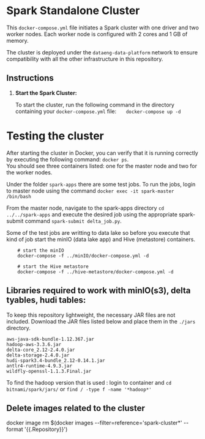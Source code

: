 # Spark Standalone Cluster

This `docker-compose.yml` file initiates a Spark cluster with one driver and two worker nodes. Each worker node is configured with 2 cores and 1 GB of memory.

The cluster is deployed under the `dataeng-data-platform` network to ensure compatibility with all the other infrastructure in this repository.

## Instructions

1. **Start the Spark Cluster:**
   
   To start the cluster, run the following command in the directory containing your `docker-compose.yml` file:
   `   docker-compose up -d`

# Testing the cluster

After starting the cluster in Docker, you can verify that it is running correctly by executing the following command:
`docker ps`. \
You should see three containers listed: one for the master node and two for the worker nodes.


Under the folder `spark-apps` there are some test jobs.
To run the jobs, login to master node using the command `docker exec -it spark-master /bin/bash`

From the master node, navigate to the spark-apps directory `cd ../../spark-apps` and execute the desired job using the appropriate spark-submit command `spark-submit delta_job.py`.

Some of the test jobs are writting to data lake so before you execute that kind of job start the minIO (data lake app) and Hive (metastore) containers.
```
    # start the minIO
    docker-compose -f ../minIO/docker-compose.yml -d

    # start the Hive metastore
    docker-compose -f ../hive-metastore/docker-compose.yml -d

```



## Libraries required to work with minIO(s3), delta tyables, hudi tables:
To keep this repository lightweight, the necessary JAR files are not included. Download the JAR files listed below and place them in the `./jars` directory.

```
aws-java-sdk-bundle-1.12.367.jar  
hadoop-aws-3.3.6.jar  
delta-core_2.12-2.4.0.jar  
delta-storage-2.4.0.jar  
hudi-spark3.4-bundle_2.12-0.14.1.jar  
antlr4-runtime-4.9.3.jar  
wildfly-openssl-1.1.3.Final.jar
```

To find the hadoop version that is used : login to container and `cd bitnami/spark/jars/` or `find / -type f -name '*hadoop*'`


## Delete images related to the cluster
docker image rm $(docker images --filter=reference='spark-cluster*' --format '{{.Repository}}')
